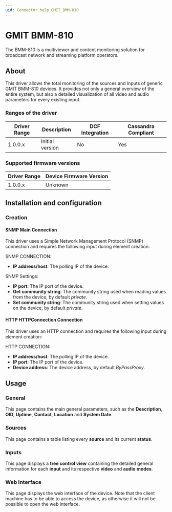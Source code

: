 ```yaml
---
uid: Connector_help_GMIT_BMM-810
---
```


# GMIT BMM-810

The BMM-810 is a multiviewer and content monitoring solution for broadcast network and streaming platform operators.

## About

This driver allows the total monitoring of the sources and inputs of generic GMIT BMM-810 devices. It provides not only a general overview of the entire system, but also a detailed visualization of all video and audio parameters for every existing input.

### Ranges of the driver

| **Driver Range** | **Description** | **DCF Integration** | **Cassandra Compliant** |
|------------------|-----------------|---------------------|-------------------------|
| 1.0.0.x          | Initial version | No                  | Yes                     |

### Supported firmware versions

| **Driver Range** | **Device Firmware Version** |
|------------------|-----------------------------|
| 1.0.0.x          | Unknown                     |

## Installation and configuration

### Creation

#### SNMP Main Connection

This driver uses a Simple Network Management Protocol (SNMP) connection and requires the following input during element creation:

SNMP CONNECTION:

- **IP address/host**: The polling IP of the device.

SNMP Settings:

- **IP port**: The IP port of the device.
- **Get community string**: The community string used when reading values from the device, by default *private*.
- **Set community string**: The community string used when setting values on the device, by default *private*.

#### HTTP HTTPConnection Connection

This driver uses an HTTP connection and requires the following input during element creation:

HTTP CONNECTION:

- **IP address/host**: The polling IP of the device.
- **IP port**: The IP port of the device.
- **Device address**: The device address, by default *ByPassProxy*.

## Usage

### General

This page contains the main general parameters, such as the **Description**, **OID**, **Uptime**, **Contact**, **Location** and **System Date**.

### Sources

This page contains a table listing every **source** and its current **status**.

### Inputs

This page displays a **tree control view** containing the detailed general information for each **input** and its respective **video** and **audio** **modes**.

### Web Interface

This page displays the web interface of the device. Note that the client machine has to be able to access the device, as otherwise it will not be possible to open the web interface.
